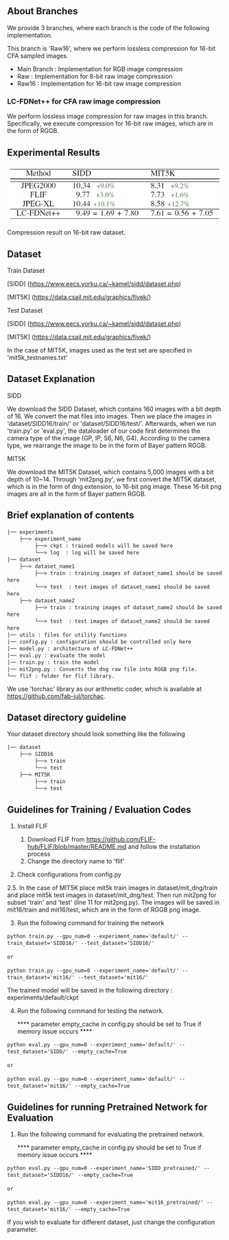 ## About Branches
We provide 3 branches, where each branch is the code of the following implementation.

This branch is 'Raw16', where we perform lossless compression for 16-bit CFA sampled images.

- Main Branch : Implementation for RGB image compression
- Raw : Implementation for 8-bit raw image compression
- Raw16 : Implementation for 16-bit raw image compression


### LC-FDNet++ for CFA raw image compression
We perform lossless image compression for raw images in this branch. Specifically, we execute compression for 16-bit raw images, which are in the form of RGGB.

## Experimental Results

<p align="center"><img src="figure/raw16_result.PNG" width="600"></p>

Compression result on 16-bit raw dataset.

## Dataset
Train Dataset

[SIDD] (https://www.eecs.yorku.ca/~kamel/sidd/dataset.php)

[MIT5K] (https://data.csail.mit.edu/graphics/fivek/)

Test Dataset

[SIDD] (https://www.eecs.yorku.ca/~kamel/sidd/dataset.php)

[MIT5K] (https://data.csail.mit.edu/graphics/fivek/)

In the case of MIT5K, images used as the test set are specified in 'mit5k_testnames.txt'

## Dataset Explanation
SIDD

We download the SIDD Dataset, which contains 160 images with a bit depth of 16.
We convert the mat files into images.
Then we place the images in 'dataset/SIDD16/train/' or 'dataset/SIDD16/test/'.
Afterwards, when we run 'train.py' or 'eval.py', the dataloader of our code first determines the camera type of the image (GP, IP, S6, N6, G4).
According to the camera type, we rearrange the image to be in the form of Bayer pattern RGGB.

MIT5K

We download the MIT5K Dataset, which contains 5,000 images with a bit depth of 10~14.
Through 'mit2png.py', we first convert the MIT5K dataset, which is in the form of dng extension, to 16-bit png image.
These 16-bit png images are all in the form of Bayer pattern RGGB.

## Brief explanation of contents

```
|── experiments
    ├──> experiment_name 
         ├──> ckpt : trained models will be saved here
         └──> log  : log will be saved here
|── dataset
    ├──> dataset_name1 
         ├──> train : training images of dataset_name1 should be saved here
         └──> test  : test images of dataset_name1 should be saved here
    ├──> dataset_name2
         ├──> train : training images of dataset_name2 should be saved here
         └──> test  : test images of dataset_name2 should be saved here         
|── utils : files for utility functions
|── config.py : configuration should be controlled only here 
|── model.py : architecture of LC-FDNet++
|── eval.py : evaluate the model
|── train.py : train the model
|── mit2png.py : Converts the dng raw file into RGGB png file. 
└── flif : folder for flif library.

```

We use 'torchac' library as our arithmetic coder, which is available at https://github.com/fab-jul/torchac.

## Dataset directory guideline

Your dataset directory should look something like the following

```
|── dataset
    ├──> SIDD16 
         ├──> train
         └──> test  
    ├──> MIT5K
         ├──> train
         └──> test   

```

## Guidelines for Training / Evaluation Codes

1. Install FLIF
   1) Download FLIF from https://github.com/FLIF-hub/FLIF/blob/master/README.md and follow the installation process
   2) Change the directory name to 'flif'

2. Check configurations from config.py

2.5. In the case of MIT5K
     place mit5k train images in dataset/mit_dng/train and
     place mit5k test images in dataset/mit_dng/test.
     Then run mit2png for subset 'train' and 'test' (line 11 for mit2png.py).
     The images will be saved in mit16/train and mit16/test, which are in the form of RGGB png image.

3. Run the following command for training  the network
```
python train.py --gpu_num=0 --experiment_name='default/' --train_dataset='SIDD16/' --test_dataset='SIDD16/'

or

python train.py --gpu_num=0 --experiment_name='default/' --train_dataset='mit16/' --test_dataset='mit16/'
```

The trained model will be saved in the following directory : experiments/default/ckpt

4. Run the following command for testing the network.
   
   **** parameter empty_cache in config.py should be set to True if memory issue occurs ****
```
python eval.py --gpu_num=0 --experiment_name='default/' --test_dataset='SIDD/' --empty_cache=True

or

python eval.py --gpu_num=0 --experiment_name='default/' --test_dataset='mit16/' --empty_cache=True
```

## Guidelines for running Pretrained Network for Evaluation
1. Run the following command for evaluating the pretrained network.
   
   **** parameter empty_cache in config.py should be set to True if memory issue occurs ****
```
python eval.py --gpu_num=0 --experiment_name='SIDD_pretrained/' --test_dataset='SIDD16/' --empty_cache=True

or

python eval.py --gpu_num=0 --experiment_name='mit16_pretrained/' --test_dataset='mit16/' --empty_cache=True
```
If you wish to evaluate for different dataset, just change the configuration parameter.
